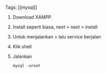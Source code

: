 Tags: [[mysql]]

1. Download XAMPP
    
2. Install seperti biasa, next > next > install
    
3. Untuk menjalankan > lalu service berjalan
    
4. Klik shell
    
5. Jalankan
    
    ```php
    mysql -uroot
    ```